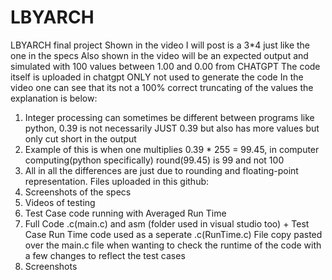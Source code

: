 # LBYARCH
LBYARCH final project
Shown in the video I will post is a 3*4 just like the one in the specs
Also shown in the video will be an expected output and simulated with 100 values between 1.00 and 0.00 from CHATGPT
The code itself is uploaded in chatgpt ONLY not used to generate the code
In the video one can see that its not a 100% correct truncating of the values the explanation is below:
1. Integer processing can sometimes be different between programs like python, 0.39 is not necessarily JUST 0.39 but also has more values but only cut short in the output
2. Example of this is when one multiplies 0.39 * 255 = 99.45, in computer computing(python specifically) round(99.45) is 99 and not 100
3. All in all the differences are just due to rounding and floating-point representation.
Files uploaded in this github:
1. Screenshots of the specs
2. Videos of testing
3. Test Case code running with Averaged Run Time
4. Full Code .c(main.c) and asm (folder used in visual studio too) + Test Case Run Time code used as a seperate .c(RunTime.c) File copy pasted over the main.c file when wanting to check the runtime of the code with a few changes to reflect the test cases
5. Screenshots
   
